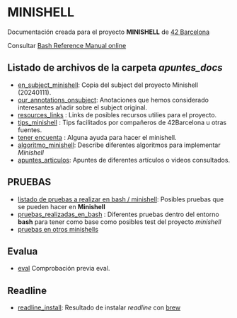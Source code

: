 # MINISHELL

Documentación creada para el proyecto **MINISHELL** de [42 Barcelona](https://www.42barcelona.com/)

Consultar [Bash Reference Manual online](https://www.gnu.org/savannah-checkouts/gnu/bash/manual/bash.html)

## Listado de archivos de la carpeta *apuntes_docs*

- [en_subject_minishell](apuntes_docs/1_en_subject_minishell.md): Copia del subject del proyecto Minishell (20240111).
- [our_annotations_onsubject](apuntes_docs/2_our_annotations_onsubject.md ): Anotaciones que hemos considerado interesantes añadir sobre el subject original.
- [resources_links](apuntes_docs/3_resources_links.md) : Links de posibles recursos utilies para el proyecto.
- [tips_minishell](apuntes_docs/4_tips_minishell.md) : Tips facilitados por compañeros de 42Barcelona u otras fuentes.
- [tener encuenta](apuntes_docs/5_tener_encuenta.md) : Alguna ayuda para hacer el minishell.
- [algoritmo_minishell](apuntes_docs/6_algoritmo_minishell.md): Describe diferentes algoritmos para implementar *Minishell*
- [apuntes_articulos](apuntes_docs/7_apuntes_articulos.md): Apuntes de diferentes artículos o videos consultados.

## PRUEBAS

- [listado de pruebas a realizar en bash / minishell](apuntes_docs/8_lista_puebas_hacer_minishell_bash.md): Posibles pruebas que se pueden hacer en **Minishell**
- [pruebas_realizadas_en_bash](apuntes_docs/9_pruebas_realizadas_en_bash.md) : Diferentes pruebas dentro del entorno **bash** para tener como base como posibles test del proyecto *minishell*
- [pruebas en otros minishells](apuntes_docs/10_pruebas_dudas_otros_minis.md)

## Evalua

- [eval](apuntes_docs/240116_evaluator_instructions.md) Comprobación previa eval.

## Readline

- [readline_install](apuntes_docs/readline_install.md): Resultado de instalar *readline* con [brew](https://brew.sh/)
